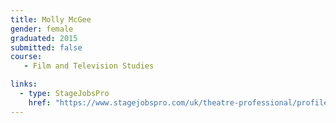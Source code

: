 ```yaml
---
title: Molly McGee
gender: female
graduated: 2015
submitted: false
course:
   - Film and Television Studies

links:
  - type: StageJobsPro
    href: "https://www.stagejobspro.com/uk/theatre-professional/profile/molly-mcgee"
---
```


